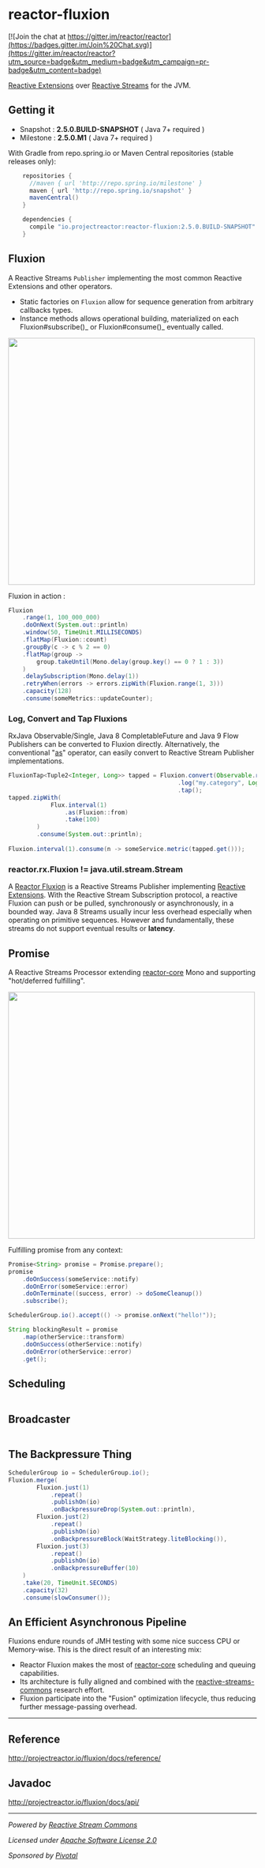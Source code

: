 # reactor-fluxion

[![Join the chat at https://gitter.im/reactor/reactor](https://badges.gitter.im/Join%20Chat.svg)](https://gitter.im/reactor/reactor?utm_source=badge&utm_medium=badge&utm_campaign=pr-badge&utm_content=badge)

[Reactive Extensions](http://reactivex.io) over [Reactive Streams](http://reactive-streams.org) for the JVM.

## Getting it
- Snapshot : **2.5.0.BUILD-SNAPSHOT**  ( Java 7+ required )
- Milestone : **2.5.0.M1**  ( Java 7+ required )

With Gradle from repo.spring.io or Maven Central repositories (stable releases only):
```groovy
    repositories {
      //maven { url 'http://repo.spring.io/milestone' }
      maven { url 'http://repo.spring.io/snapshot' }
      mavenCentral()
    }

    dependencies {
      compile "io.projectreactor:reactor-fluxion:2.5.0.BUILD-SNAPSHOT"
    }
```

## Fluxion

A Reactive Streams `Publisher` implementing the most common Reactive Extensions and other operators.
- Static factories on `Fluxion` allow for sequence generation from arbitrary callbacks types.
- Instance methods allows operational building, materialized on each Fluxion#subscribe()_ or Fluxion#consume()_ eventually called.

[<img src="https://raw.githubusercontent.com/reactor/projectreactor.io/master/src/main/static/assets/img/marble/fluxion.png" width="500">](http://projectreactor.io/fluxion/docs/api/reactor/rx/Fluxion.html)

Fluxion in action :
```java
Fluxion
    .range(1, 100_000_000)
    .doOnNext(System.out::println)
    .window(50, TimeUnit.MILLISECONDS)
    .flatMap(Fluxion::count)
    .groupBy(c -> c % 2 == 0)
    .flatMap(group -> 
        group.takeUntil(Mono.delay(group.key() == 0 ? 1 : 3))
    )
    .delaySubscription(Mono.delay(1))
    .retryWhen(errors -> errors.zipWith(Fluxion.range(1, 3)))
    .capacity(128)
    .consume(someMetrics::updateCounter);
```

### Log, Convert and Tap Fluxions

RxJava Observable/Single, Java 8 CompletableFuture and Java 9 Flow Publishers can be converted to Fluxion directly. Alternatively, the conventional "[as](http://projectreactor.io/core/docs/api/reactor/core/publisher/Flux.html#as-reactor.fn.Function-)" operator,  can easily convert to Reactive Stream Publisher implementations. 
```java
FluxionTap<Tuple2<Integer, Long>> tapped = Fluxion.convert(Observable.range(1, 100_000_000))
                                                .log("my.category", Logger.REQUEST)
                                                .tap();
tapped.zipWith(
            Flux.interval(1)
                .as(Fluxion::from)
                .take(100)
        )
        .consume(System.out::println);
    
Fluxion.interval(1).consume(n -> someService.metric(tapped.get()));
```

### reactor.rx.Fluxion != java.util.stream.Stream

A [Reactor Fluxion](http://projectreactor.io/fluxion/docs/api/reactor/rx/Fluxion.html) is a Reactive Streams Publisher implementing [Reactive Extensions](http://reactivex.io). With the Reactive Stream Subscription protocol, a reactive Fluxion can push or be pulled, synchronously or asynchronously, in a bounded way. Java 8 Streams usually incur less overhead especially when operating on primitive sequences. However and fundamentally, these streams do not support eventual results or **latency**.

## Promise

A Reactive Streams Processor extending [reactor-core](http://github.com/reactor/reactor-core) Mono and supporting "hot/deferred fulfilling".

[<img src="https://raw.githubusercontent.com/reactor/projectreactor.io/master/src/main/static/assets/img/marble/mono.png" width="500">](http://projectreactor.io/fluxion/docs/api/reactor/rx/Promise.html)

Fulfilling promise from any context:
```java
Promise<String> promise = Promise.prepare();
promise
    .doOnSuccess(someService::notify)
    .doOnError(someService::error)
    .doOnTerminate((success, error) -> doSomeCleanup())
    .subscribe();

SchedulerGroup.io().accept(() -> promise.onNext("hello!"));

String blockingResult = promise
    .map(otherService::transform)
    .doOnSuccess(otherService::notify)
    .doOnError(otherService::error)
    .get();
```

## Scheduling

```java
```

## Broadcaster

```java
```

## The Backpressure Thing

```java
SchedulerGroup io = SchedulerGroup.io();
Fluxion.merge(
        Fluxion.just(1)
            .repeat()
            .publishOn(io)
            .onBackpressureDrop(System.out::println),
        Fluxion.just(2)
            .repeat()
            .publishOn(io)
            .onBackpressureBlock(WaitStrategy.liteBlocking()),
        Fluxion.just(3)
            .repeat()
            .publishOn(io)
            .onBackpressureBuffer(10)
    )
    .take(20, TimeUnit.SECONDS)
    .capacity(32)
    .consume(slowConsumer());
```

## An Efficient Asynchronous Pipeline

Fluxions endure rounds of JMH testing with some nice success CPU or Memory-wise. This is the direct result of an interesting mix:
- Reactor Fluxion makes the most of [reactor-core](https://github.com/reactor/reactor-core) scheduling and queuing capabilities.
- Its architecture is fully aligned and combined with the [reactive-streams-commons](https://github.com/reactor/reactive-streams-commons) research effort.
- Fluxion participate into the "Fusion" optimization lifecycle, thus reducing further message-passing overhead.

-------------------------------------
## Reference
http://projectreactor.io/fluxion/docs/reference/

## Javadoc
http://projectreactor.io/fluxion/docs/api/

-------------------------------------
_Powered by [Reactive Stream Commons](http://github.com/reactor/reactive-streams-commons)_

_Licensed under [Apache Software License 2.0](www.apache.org/licenses/LICENSE-2.0)_

_Sponsored by [Pivotal](http://pivotal.io)_

